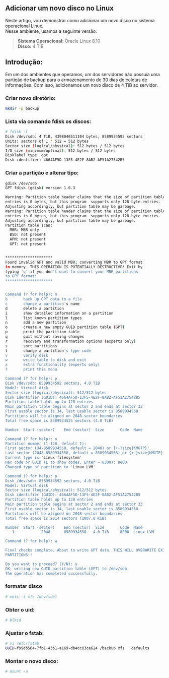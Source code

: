 ## Adicionar um novo disco no Linux 

Neste artigo, vou demonstrar como adicionar um novo disco no sistema operacional Linux.<br>
Nesse ambiente, usamos a seguinte versão:

> **Sistema Operacional:** Oracle Linux 8.10<br>
> **Disco:** 4 TiB

## Introdução:
Em um dos ambientes que operamos, um dos servidores não possuía uma partição de backup para o armazenamento de 30 dias de coletas de informações. Com isso, adicionamos um novo disco de 4 TiB ao servidor.

### Criar novo diretório:
```bash 
mkdir -p backup
```

### Lista via comando fdisk os discos:
```bash
# fdisk -l
Disk /dev/sdb: 4 TiB, 4398046511104 bytes, 8589934592 sectors
Units: sectors of 1 * 512 = 512 bytes
Sector size (logical/physical): 512 bytes / 512 bytes
I/O size (minimum/optimal): 512 bytes / 512 bytes
Disklabel type: gpt
Disk identifier: 4664AF5D-13F5-4E2F-8AB2-AF51A27542B5
```

### Criar a partição e alterar tipo:  
```bash
gdisk /dev/sdb
GPT fdisk (gdisk) version 1.0.3

Warning: Partition table header claims that the size of partition table
entries is 0 bytes, but this program  supports only 128-byte entries.
Adjusting accordingly, but partition table may be garbage.
Warning: Partition table header claims that the size of partition table
entries is 0 bytes, but this program  supports only 128-byte entries.
Adjusting accordingly, but partition table may be garbage.
Partition table scan:
  MBR: MBR only
  BSD: not present
  APM: not present
  GPT: not present


*********************
Found invalid GPT and valid MBR; converting MBR to GPT format
in memory. THIS OPERATION IS POTENTIALLY DESTRUCTIVE! Exit by
typing 'q' if you don't want to convert your MBR partitions
to GPT format!
*********************


Command (? for help): m
b       back up GPT data to a file
c       change a partition's name
d       delete a partition
i       show detailed information on a partition
l       list known partition types
n       add a new partition
o       create a new empty GUID partition table (GPT)
p       print the partition table
q       quit without saving changes
r       recovery and transformation options (experts only)
s       sort partitions
t       change a partition's type code
v       verify disk
w       write table to disk and exit
x       extra functionality (experts only)
?       print this menu

Command (? for help): p
Disk /dev/sdb: 8589934592 sectors, 4.0 TiB
Model: Virtual disk
Sector size (logical/physical): 512/512 bytes
Disk identifier (GUID): 4664AF5D-13F5-4E2F-8AB2-AF51A27542B5
Partition table holds up to 128 entries
Main partition table begins at sector 2 and ends at sector 33
First usable sector is 34, last usable sector is 8589934558
Partitions will be aligned on 2048-sector boundaries
Total free space is 8589934525 sectors (4.0 TiB)

Number  Start (sector)    End (sector)  Size       Code  Name

Command (? for help): n
Partition number (1-128, default 1):
First sector (34-8589934558, default = 2048) or {+-}size{KMGTP}:
Last sector (2048-8589934558, default = 8589934558) or {+-}size{KMGTP}:
Current type is 'Linux filesystem'
Hex code or GUID (L to show codes, Enter = 8300): 8e00
Changed type of partition to 'Linux LVM'

Command (? for help): p
Disk /dev/sdb: 8589934592 sectors, 4.0 TiB
Model: Virtual disk
Sector size (logical/physical): 512/512 bytes
Disk identifier (GUID): 4664AF5D-13F5-4E2F-8AB2-AF51A27542B5
Partition table holds up to 128 entries
Main partition table begins at sector 2 and ends at sector 33
First usable sector is 34, last usable sector is 8589934558
Partitions will be aligned on 2048-sector boundaries
Total free space is 2014 sectors (1007.0 KiB)

Number  Start (sector)    End (sector)  Size       Code  Name
   1            2048      8589934558   4.0 TiB     8E00  Linux LVM

Command (? for help): w

Final checks complete. About to write GPT data. THIS WILL OVERWRITE EXISTING
PARTITIONS!!

Do you want to proceed? (Y/N): y
OK; writing new GUID partition table (GPT) to /dev/sdb.
The operation has completed successfully.
```

### formatar disco
```bash
# mkfs -t xfs /dev/sdb1
```

### Obter o uid:
```bash 
# blkid
```

### Ajustar o fstab:
```bash
# vi /etc/fstab
UUID=f99db564-7fb1-43b1-a169-db4cc03ce624 /backup xfs   defaults        0 0
```

### Montar o novo disco:
```bash
# mount -a
```
